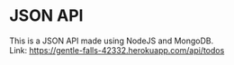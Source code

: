 # JSON API
This is a JSON API made using NodeJS and MongoDB. <br/>
Link: https://gentle-falls-42332.herokuapp.com/api/todos
